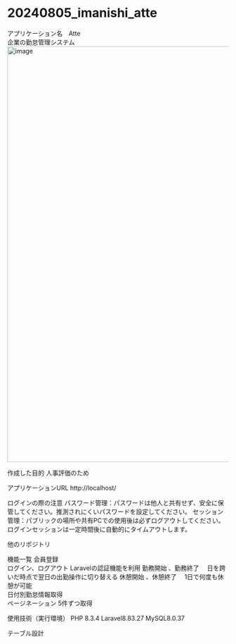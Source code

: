 # 20240805_imanishi_atte

アプリケーション名　Atte  
企業の勤怠管理システム
<img width="944" alt="image" src="https://github.com/user-attachments/assets/0d673d17-1af9-4241-8b10-5deb3ea9f886">

作成した目的
人事評価のため

アプリケーションURL
http://localhost/

ログインの際の注意
パスワード管理：パスワードは他人と共有せず、安全に保管してください。推測されにくいパスワードを設定してください。
セッション管理：パブリックの場所や共有PCでの使用後は必ずログアウトしてください。ログインセッションは一定時間後に自動的にタイムアウトします。

他のリポジトリ

機能一覧 会員登録	
ログイン、ログアウト	Laravelの認証機能を利用
勤務開始	、勤務終了	　日を跨いだ時点で翌日の出勤操作に切り替える
休憩開始	、休憩終了　 1日で何度も休憩が可能	
日付別勤怠情報取得	
ページネーション	    5件ずつ取得

使用技術（実行環境）
PHP 8.3.4
Laravel8.83.27
MySQL8.0.37

テーブル設計







